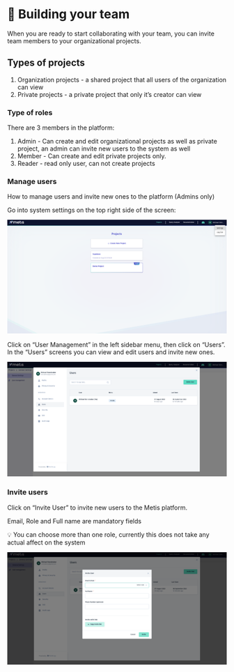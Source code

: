 # 🤘 Building your team

When you are ready to start collaborating with your team, you can invite team members to your organizational projects.

## Types of projects

1. Organization projects - a shared project that all users of the organization can view
2. Private projects - a private project that only it’s creator can view

### **Type of roles**

There are 3 members in the platform:

1. Admin - Can create and edit organizational projects as well as private project, an admin can invite new users to the system as well
2. Member - Can create and edit private projects only.
3. Reader - read only user, can not create projects

### **Manage users**

How to manage users and invite new ones to the platform (Admins only)

Go into system settings on the top right side of the screen:

![Screenshot 2023-09-06 at 14.50.42.png](Building%20your%20team%205b8a6742a60c47ff8743cde22ed9e92a/Screenshot_2023-09-06_at_14.50.42.png)

Click on “User Management” in the left sidebar menu, then click on “Users”.
In the “Users” screens you can view and edit users and invite new ones.

![Screenshot 2023-09-06 at 14.53.44.png](Building%20your%20team%205b8a6742a60c47ff8743cde22ed9e92a/Screenshot_2023-09-06_at_14.53.44.png)

### Invite users

Click on “Invite User” to invite new users to the Metis platform.

Email, Role and Full name are mandatory fields

<aside>
💡 You can choose more than one role, currently this does not take any actual affect on the system

</aside>

![Screenshot 2023-09-06 at 15.03.34.png](Building%20your%20team%205b8a6742a60c47ff8743cde22ed9e92a/Screenshot_2023-09-06_at_15.03.34.png)

